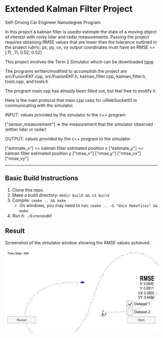# Extended Kalman Filter Project 
Self-Driving Car Engineer Nanodegree Program

[//]: # (Image References)

[image1]: ./Result.png "Results"

In this project a kalman filter is usedto estimate the state of a moving object of interest with noisy lidar and radar measurements. Passing the project requires obtaining RMSE values that are lower than the tolerance outlined in the project rubric: px, py, vx, vy output coordinates must have an RMSE <= [.11, .11, 0.52, 0.52]

This project involves the Term 2 Simulator which can be downloaded [here](https://github.com/udacity/self-driving-car-sim/releases)

The programs written/modified to accomplish the project are src/FusionEKF.cpp, src/FusionEKF.h, kalman_filter.cpp, kalman_filter.h, tools.cpp, and tools.h

The program main.cpp has already been filled out, but feel free to modify it.

Here is the main protocol that main.cpp uses for uWebSocketIO in communicating with the simulator.

INPUT: values provided by the simulator to the c++ program

["sensor_measurement"] => the measurement that the simulator observed (either lidar or radar)


OUTPUT: values provided by the c++ program to the simulator

["estimate_x"] <= kalman filter estimated position x
["estimate_y"] <= kalman filter estimated position y
["rmse_x"]
["rmse_y"]
["rmse_vx"]
["rmse_vy"]

---

## Basic Build Instructions

1. Clone this repo.
2. Make a build directory: `mkdir build && cd build`
3. Compile: `cmake .. && make` 
   * On windows, you may need to run: `cmake .. -G "Unix Makefiles" && make`
4. Run it: `./ExtendedKF `

## Result

Screenshot of the simulator window showing the RMSE values achieved.

![alt text][image1]
